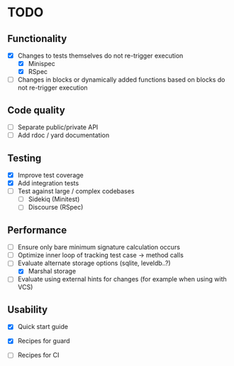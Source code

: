 # TODO

## Functionality
- [x] Changes to tests themselves do not re-trigger execution
    - [x] Minispec
    - [x] RSpec
- [ ] Changes in blocks or dynamically added functions based on blocks do not re-trigger execution

## Code quality
- [ ] Separate public/private API
- [ ] Add rdoc / yard documentation

## Testing
- [x] Improve test coverage
- [x] Add integration tests
- [ ] Test against large / complex codebases
    - [ ] Sidekiq (Minitest)
    - [ ] Discourse (RSpec)
## Performance
- [ ] Ensure only bare minimum signature calculation occurs
- [ ] Optimize inner loop of tracking test case -> method calls
- [ ] Evaluate alternate storage options (sqlite, leveldb..?)
    - [x] Marshal storage
- [ ] Evaluate using external hints for changes (for example when using with VCS)

## Usability
- [x] Quick start guide
- [x] Recipes for guard
- [ ] Recipes for CI


